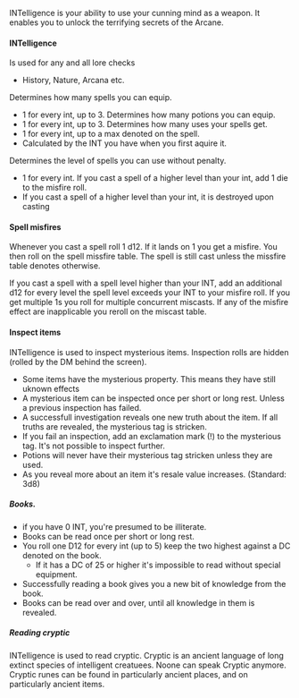 INTelligence is your ability to use your cunning mind as a weapon.
It enables you to unlock the terrifying secrets of the Arcane.

#### INTelligence
Is used for any and all lore checks
- History, Nature, Arcana etc.

Determines how many spells you can equip.
- 1 for every int, up to 3.
Determines how many potions you can equip.
- 1 for every int, up to 3.
Determines how many uses your spells get.
- 1 for every int, up to a max denoted on the spell. 
- Calculated by the INT you have when you first aquire it.

Determines the level of spells you can use without penalty.
- 1 for every int. If you cast a spell of a higher level than your int, add 1 die to the misfire roll.
- If you cast a spell of a higher level than your int, it is destroyed upon casting

#### Spell misfires
Whenever you cast a spell roll 1 d12. 
If it lands on 1 you get a misfire. You then roll on the spell missfire table.
The spell is still cast unless the missfire table denotes otherwise.

If you cast a spell with a spell level higher than your INT, add an additional d12 for every level the spell level exceeds your INT to your misfire roll. 
If you get multiple 1s you roll for multiple concurrent miscasts. 
If any of the misfire effect are inapplicable you reroll on the miscast table.
#### Inspect items
INTelligence is used to inspect mysterious items. 
Inspection rolls are hidden (rolled by the DM behind the screen).
- Some items have the mysterious property. This means they have still uknown effects
- A mysterious item can be inspected once per short or long rest. Unless a previous inspection has failed. 
- A successfull investigation reveals one new truth about the item. If all truths are revealed, the mysterious tag is stricken.
- If you fail an inspection, add an exclamation mark (!) to the mysterious tag. It's not possible to inspect further.
- Potions will never have their mysterious tag stricken unless they are used.
- As you reveal more about an item it's resale value increases. (Standard: 3d8)

##### Books. 
- if you have 0 INT, you're presumed to be illiterate.
- Books can be read once per short or long rest.
- You roll one D12 for every int (up to 5) keep the two highest against a DC denoted on the book. 
	- If it has a DC of 25 or higher it's impossible to read without special equipment.
- Successfully reading a book gives you a new bit of knowledge from the book.
- Books can be read over and over, until all knowledge in them is revealed. 

##### Reading cryptic
INTelligence is used to read cryptic.
Cryptic is an ancient language of long extinct species of intelligent creatuees. Noone can speak Cryptic anymore. Cryptic runes can be found in particularly ancient places, and on particularly ancient items.



